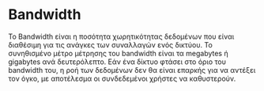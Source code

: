 # Bandwidth

Το Bandwidth είναι η ποσότητα χωρητικότητας δεδομένων που είναι διαθέσιμη για τις ανάγκες των συναλλαγών ενός δικτύου. Το συνηθισμένο μέτρο μέτρησης του bandwidth είναι τα megabytes ή gigabytes ανά δευτερόλεπτο. Εάν ένα δίκτυο φτάσει στο όριο του bandwidth του, η ροή των δεδομένων δεν θα είναι επαρκής για να αντέξει τον όγκο, με αποτέλεσμα οι συνδεδεμένοι χρήστες να καθυστερούν.
